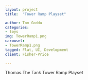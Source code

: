 ```yaml
---
layout: project
title:  "Tower Ramp Playset"

author: Tom Goddu
categories:
- toys
img: TowerRamp1.png
carousel:
- TowerRamp1.png
tagged: Flat, UI, Development
client: Fisher-Price

---
```

Thomas The Tank Tower Ramp Playset

